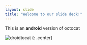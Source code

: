 ```yaml
---
layout: slide
title: "Welcome to our slide deck!"
---
```


This is an **android** version of octocat

![droidtocat](https://octodex.github.com/images/droidtocat.png)
{: .center}
